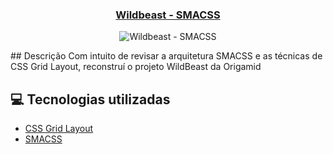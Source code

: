 <h3 align="center">
  <a href="https://cahmoraes.github.io/Flexbox-Viewer/">Wildbeast - SMACSS</a>
</h3>

<p align="center">
  <img src="https://github.com/Cahmoraes/Wildbeast-SMACSS/blob/main/src/img/examples/wildbeast.gif" alt="Wildbeast - SMACSS">
</p>
## Descrição
Com intuito de revisar a arquitetura SMACSS e as técnicas de CSS Grid Layout, reconstruí o projeto WildBeast da Origamid

## :computer: Tecnologias utilizadas

- [CSS Grid Layout](https://developer.mozilla.org/en-US/docs/Web/CSS/CSS_Grid_Layout/Basic_Concepts_of_Grid_Layout)
- [SMACSS](http://smacss.com/)
